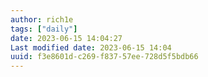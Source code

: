 ```yaml
---
author: rich1e
tags: ["daily"]
date: 2023-06-15 14:04:27
Last modified date: 2023-06-15 14:04
uuid: f3e8601d-c269-f837-57ee-728d5f5bdb66
---
```

